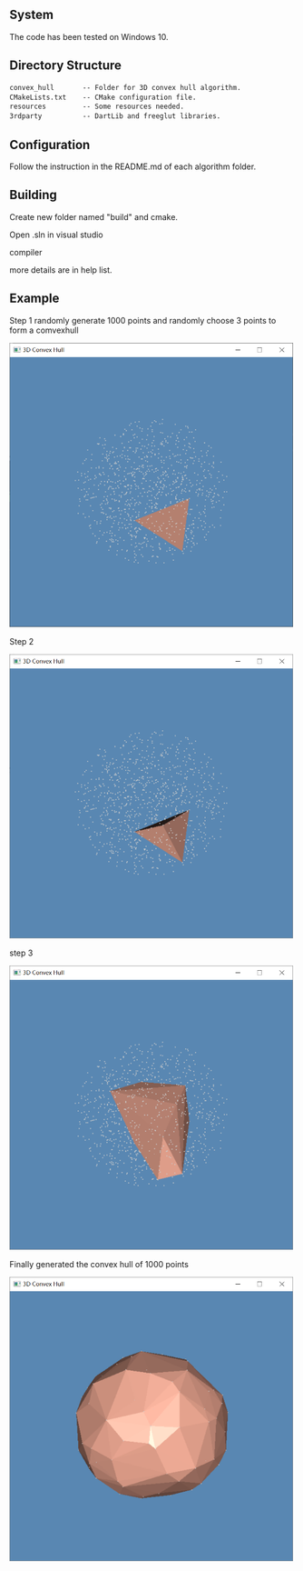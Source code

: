 ## System

The code has been tested on Windows 10.

## Directory Structure

``` txt
convex_hull       -- Folder for 3D convex hull algorithm. 
CMakeLists.txt    -- CMake configuration file.
resources         -- Some resources needed.
3rdparty          -- DartLib and freeglut libraries.
```

## Configuration

Follow the instruction in the README.md of each algorithm folder.

## Building 

Create new folder named "build" and cmake.

Open .sln in visual studio

compiler

more details are in help list.

## Example
Step 1 randomly generate 1000 points and randomly choose 3 points to form a comvexhull

<img src="https://raw.githubusercontent.com/chengengjian/ConvexHull/master/img/1.png" width="500" height="500" alt="step1"/><br/>

Step 2 

<img src="https://raw.githubusercontent.com/chengengjian/ConvexHull/master/img/2.png" width="500" height="500" alt="step2"/><br/>

step 3 

<img src="https://raw.githubusercontent.com/chengengjian/ConvexHull/master/img/3.png" width="500" height="500" alt="step3"/><br/>

Finally generated the convex hull of 1000 points

<img src="https://raw.githubusercontent.com/chengengjian/ConvexHull/master/img/final.png" width="500" height="500" alt="final"/><br/>
